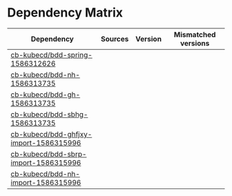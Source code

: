 # Dependency Matrix

Dependency | Sources | Version | Mismatched versions
---------- | ------- | ------- | -------------------
[cb-kubecd/bdd-spring-1586312626](https://github.com/cb-kubecd/bdd-spring-1586312626.git) |  | []() | 
[cb-kubecd/bdd-nh-1586313735](https://github.com/cb-kubecd/bdd-nh-1586313735.git) |  | []() | 
[cb-kubecd/bdd-gh-1586313735](https://github.com/cb-kubecd/bdd-gh-1586313735.git) |  | []() | 
[cb-kubecd/bdd-sbhg-1586313735](https://github.com/cb-kubecd/bdd-sbhg-1586313735.git) |  | []() | 
[cb-kubecd/bdd-ghfjxy-import-1586315996](https://github.com/cb-kubecd/bdd-ghfjxy-import-1586315996.git) |  | []() | 
[cb-kubecd/bdd-sbrp-import-1586315996](https://github.com/cb-kubecd/bdd-sbrp-import-1586315996.git) |  | []() | 
[cb-kubecd/bdd-nh-import-1586315996](https://github.com/cb-kubecd/bdd-nh-import-1586315996.git) |  | []() | 
